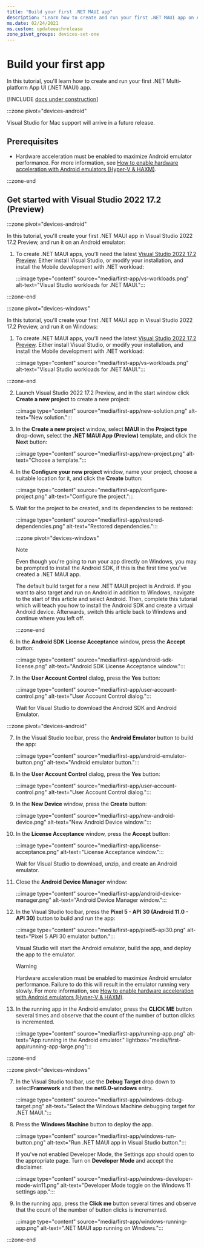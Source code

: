 ```yaml
---
title: "Build your first .NET MAUI app"
description: "Learn how to create and run your first .NET MAUI app on Android."
ms.date: 02/24/2021
ms.custom: updateeachrelease
zone_pivot_groups: devices-set-one
---
```


<!-- zone_pivot_groups: preview-platforms -->

# Build your first app

In this tutorial, you'll learn how to create and run your first .NET Multi-platform App UI (.NET MAUI) app.

[!INCLUDE [docs under construction](~/includes/preview-note.md)]

:::zone pivot="devices-android"

Visual Studio for Mac support will arrive in a future release.

## Prerequisites

- Hardware acceleration must be enabled to maximize Android emulator performance. For more information, see [How to enable hardware acceleration with Android emulators (Hyper-V & HAXM)](~/android/emulator/hardware-acceleration.md).

:::zone-end

## Get started with Visual Studio 2022 17.2 (Preview)

:::zone pivot="devices-android"

In this tutorial, you'll create your first .NET MAUI app in Visual Studio 2022 17.2 Preview, and run it on an Android emulator:

01. To create .NET MAUI apps, you'll need the latest [Visual Studio 2022 17.2 Preview](https://c2rsetup.officeapps.live.com/c2r/downloadVS.aspx?sku=Community&channel=Preview&Version=VS2022&source=VSLandingPage&add=Microsoft.VisualStudio.Workload.CoreEditor&add=Microsoft.VisualStudio.Workload.NetCrossPlat;includeRecommended&cid=2303). Either install Visual Studio, or modify your installation, and install the Mobile development with .NET workload:

    :::image type="content" source="media/first-app/vs-workloads.png" alt-text="Visual Studio workloads for .NET MAUI.":::

:::zone-end

:::zone pivot="devices-windows"

In this tutorial, you'll create your first .NET MAUI app in Visual Studio 2022 17.2 Preview, and run it on Windows:

01. To create .NET MAUI apps, you'll need the latest [Visual Studio 2022 17.2 Preview](https://c2rsetup.officeapps.live.com/c2r/downloadVS.aspx?sku=Community&channel=Preview&Version=VS2022&source=VSLandingPage&add=Microsoft.VisualStudio.Workload.CoreEditor&add=Microsoft.VisualStudio.Workload.NetCrossPlat;includeRecommended&cid=2302). Either install Visual Studio, or modify your installation, and install the Mobile development with .NET workload:

    :::image type="content" source="media/first-app/vs-workloads.png" alt-text="Visual Studio workloads for .NET MAUI.":::

:::zone-end

02. Launch Visual Studio 2022 17.2 Preview, and in the start window click **Create a new project** to create a new project:

    :::image type="content" source="media/first-app/new-solution.png" alt-text="New solution.":::

01. In the **Create a new project** window, select **MAUI** in the **Project type** drop-down, select the **.NET MAUI App (Preview)** template, and click the **Next** button:

    :::image type="content" source="media/first-app/new-project.png" alt-text="Choose a template.":::

01. In the **Configure your new project** window, name your project, choose a suitable location for it, and click the **Create** button:

    :::image type="content" source="media/first-app/configure-project.png" alt-text="Configure the project.":::

01. Wait for the project to be created, and its dependencies to be restored:

    :::image type="content" source="media/first-app/restored-dependencies.png" alt-text="Restored dependencies.":::

    :::zone pivot="devices-windows"

    > [!NOTE]
    > Even though you're going to run your app directly on Windows, you may be prompted to install the Android SDK, if this is the first time you've created a .NET MAUI app.
    >
    > The default build target for a new .NET MAUI project is Android. If you want to also target and run on Android in addition to Windows, navigate to the start of this article and select Android. Then, complete this tutorial which will teach you how to install the Android SDK and create a virtual Android device. Afterwards, switch this article back to Windows and continue where you left off.

    :::zone-end

01. In the **Android SDK License Acceptance** window, press the **Accept** button:

    :::image type="content" source="media/first-app/android-sdk-license.png" alt-text="Android SDK License Acceptance window.":::

01. In the **User Account Control** dialog, press the **Yes** button:

    :::image type="content" source="media/first-app/user-account-control.png" alt-text="User Account Control dialog.":::

    Wait for Visual Studio to download the Android SDK and Android Emulator.

:::zone pivot="devices-android"

<!-- markdownlint-disable MD029 -->
07. In the Visual Studio toolbar, press the **Android Emulator** button to build the app:

    :::image type="content" source="media/first-app/android-emulator-button.png" alt-text="Android emulator button.":::

    <!-- markdownlint-enable MD029 -->

01. In the **User Account Control** dialog, press the **Yes** button:

    :::image type="content" source="media/first-app/user-account-control.png" alt-text="User Account Control dialog.":::

01. In the **New Device** window, press the **Create** button:

    :::image type="content" source="media/first-app/new-android-device.png" alt-text="New Android Device window.":::

01. In the **License Acceptance** window, press the **Accept** button:

    :::image type="content" source="media/first-app/license-acceptance.png" alt-text="License Acceptance window.":::

    Wait for Visual Studio to download, unzip, and create an Android emulator.

01. Close the **Android Device Manager** window:

    :::image type="content" source="media/first-app/android-device-manager.png" alt-text="Android Device Manager window.":::

01. In the Visual Studio toolbar, press the **Pixel 5 - API 30 (Android 11.0 - API 30)** button to build and run the app:

    :::image type="content" source="media/first-app/pixel5-api30.png" alt-text="Pixel 5 API 30 emulator button.":::

    Visual Studio will start the Android emulator, build the app, and deploy the app to the emulator.

    > [!WARNING]
    > Hardware acceleration must be enabled to maximize Android emulator performance. Failure to do this will result in the emulator running very slowly. For more information, see [How to enable hardware acceleration with Android emulators (Hyper-V & HAXM)](~/android/emulator/hardware-acceleration.md).

01. In the running app in the Android emulator, press the **CLICK ME** button several times and observe that the count of the number of button clicks is incremented.

    :::image type="content" source="media/first-app/running-app.png" alt-text="App running in the Android emulator." lightbox="media/first-app/running-app-large.png":::

:::zone-end

:::zone pivot="devices-windows"

<!-- markdownlint-disable MD029 -->
07. In the Visual Studio toolbar, use the **Debug Target** drop down to select**Framework** and then the **net6.0-windows** entry.

    :::image type="content" source="media/first-app/windows-debug-target.png" alt-text="Select the Windows Machine debugging target for .NET MAUI.":::

    <!-- markdownlint-enable MD029 -->

01. Press the **Windows Machine** button to deploy the app.

    :::image type="content" source="media/first-app/windows-run-button.png" alt-text="Run .NET MAUI app in Visual Studio button.":::

    If you've not enabled Developer Mode, the Settings app should open to the appropriate page. Turn on **Developer Mode** and accept the disclaimer.

    :::image type="content" source="media/first-app/windows-developer-mode-win11.png" alt-text="Developer Mode toggle on the Windows 11 settings app.":::

01. In the running app, press the **Click me** button several times and observe that the count of the number of button clicks is incremented.

    :::image type="content" source="media/first-app/windows-running-app.png" alt-text=".NET MAUI app running on Windows.":::

:::zone-end
<!-- ## Build and debug iOS apps

If, while connecting Visual Studio to your Mac through Xamarin Mac Agent (XMA), you are prompted to install a different version of the SDK, you can ignore the prompt since it refers to a legacy version of XMA.

> [!NOTE]
> Visual Studio 2022 can only currently deploy .NET MAUI iOS apps to the iOS simulator, and not to physical devices.

::: zone-end
::: zone pivot="dotnet-cli"

## Prerequisites

- The latest preview of Visual Studio 2022, with the required workloads. For more information, see [Installation](installation.md).
- A configured Android emulator.

## Get started with .NET command-line interface

In this tutorial, you'll create and run your first .NET MAUI app using the .NET command-line interface (CLI):

01. In the .NET CLI, create a new .NET MAUI app:

    ```dotnetcli
    dotnet new maui -n HelloMauiPreview
    ```

01. In the .NET CLI, change directory to the newly created project:

    ```dotnetcli
    cd HelloMauiPreview
    ```

01. In the .NET CLI, change directory to the single project and restore its dependencies:

    ```dotnetcli
    cd HelloMauiPreview
    dotnet restore
    ```

01. In the .NET CLI, build and launch the app on your chosen platform:

    ```dotnetcli
    dotnet build -t:Run -f net6.0-android
    dotnet build -t:Run -f net6.0-ios
    dotnet build -t:Run -f net6.0-maccatalyst
    ```

    > [!NOTE]
    > These commands will launch the app on the default platform device, if one can be found. On Android, it's recommended to start an emulator before building and launching your app.

## Select an iOS simulator

It's possible to specify which simulator is launched and used for net6.0-ios by specifying the `_DeviceName` MSBuild property:

```dotnetcli
dotnet build -t:Run -f net6.0-ios -p:_DeviceName=:v2:udid=<UDID>
```

You can retrieve a list of possible unique device id (UDID) values by executing the `simctl list` command:

```console
/Applications/Xcode.app/Contents/Developer/usr/bin/simctl list
```

The default iOS simulator will be launched if you don't specify a UDID.

::: zone-end

-->

